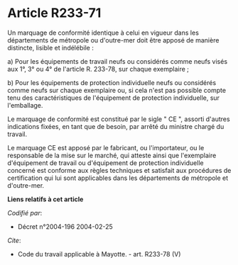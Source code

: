 # Article R233-71

Un marquage de conformité identique à celui en vigueur dans les départements de métropole ou d'outre-mer doit être apposé de
manière distincte, lisible et indélébile : 

a) Pour les équipements de travail neufs ou considérés comme neufs visés aux 1°, 3° ou 4° de l'article R. 233-78, sur chaque
exemplaire ; 

b) Pour les équipements de protection individuelle neufs ou considérés comme neufs sur chaque exemplaire ou, si cela n'est
pas possible compte tenu des caractéristiques de l'équipement de protection individuelle, sur l'emballage. 

Le marquage de conformité est constitué par le sigle " CE ", assorti d'autres indications fixées, en tant que de besoin, par
arrêté du ministre chargé du travail. 

Le marquage CE est apposé par le fabricant, ou l'importateur, ou le responsable de la mise sur le marché, qui atteste ainsi
que l'exemplaire d'équipement de travail ou d'équipement de protection individuelle concerné est conforme aux règles
techniques et satisfait aux procédures de certification qui lui sont applicables dans les départements de métropole et
d'outre-mer.

**Liens relatifs à cet article**

_Codifié par_:

  - Décret n°2004-196 2004-02-25

_Cite_:

  - Code du travail applicable à Mayotte. - art. R233-78 (V)
